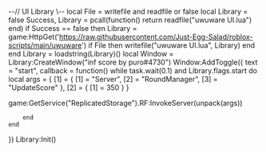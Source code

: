 --// UI Library \\--
local File = writefile and readfile or false
local Library = false
Success, Library = pcall(function()
    return readfile("uwuware UI.lua")
end)
if Success == false then
    Library = game:HttpGet('https://raw.githubusercontent.com/Just-Egg-Salad/roblox-scripts/main/uwuware')
    if File then
        writefile("uwuware UI.lua", Library)
    end
end
Library = loadstring(Library)()
local Window = Library:CreateWindow("inf score by puro#4730")
Window:AddToggle({
    text = "start",
    callback = function()
        while task.wait(0.1) and Library.flags.start do
local args = {
    [1] = {
        [1] = "Server",
        [2] = "RoundManager",
        [3] = "UpdateScore"
    },
    [2] = {
        [1] = 350
    }
}

game:GetService("ReplicatedStorage").RF:InvokeServer(unpack(args))

        end
    end
})
Library:Init()
